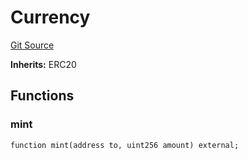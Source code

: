 # Currency
[Git Source](https://github.com/Crossbell-Box/Crossbell-Contracts/blob/7dd103c70343d6410d08f7bb25b0b513c4d92016/contracts/mocks/Currency.sol)

**Inherits:**
ERC20


## Functions
### mint


```solidity
function mint(address to, uint256 amount) external;
```

